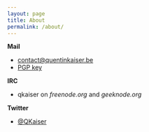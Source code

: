 ```yaml
---
layout: page
title: About
permalink: /about/
---
```


**Mail**

* [contact@quentinkaiser.be](mailto:contact@quentinkaiser.be)
* [PGP key](http://quentinkaiser.be/pgp)

**IRC**

* qkaiser on *freenode.org* and *geeknode.org*

**Twitter**

* [@QKaiser](https://twitter.com/qkaiser)
